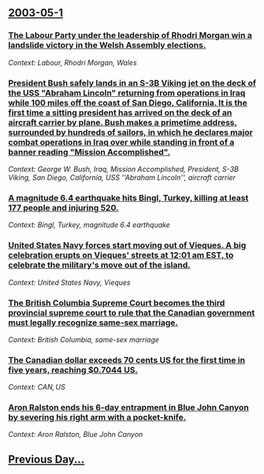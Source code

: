 ## [2003-05-1](/news/2003/05/1/index.md)

### [ The Labour Party under the leadership of Rhodri Morgan win a landslide victory in the Welsh Assembly elections.](/news/2003/05/1/the-labour-party-under-the-leadership-of-rhodri-morgan-win-a-landslide-victory-in-the-welsh-assembly-elections.md)
_Context: Labour, Rhodri Morgan, Wales_

### [ President Bush safely lands in an S-3B Viking jet on the deck of the USS "Abraham Lincoln" returning from operations in Iraq while 100 miles off the coast of San Diego, California. It is the first time a sitting president has arrived on the deck of an aircraft carrier by plane. Bush makes a primetime address, surrounded by hundreds of sailors, in which he declares major combat operations in Iraq over while standing in front of a banner reading "Mission Accomplished".](/news/2003/05/1/president-bush-safely-lands-in-an-s-3b-viking-jet-on-the-deck-of-the-uss-abraham-lincoln-returning-from-operations-in-iraq-while-100-mile.md)
_Context: George W. Bush, Iraq, Mission Accomplished, President, S-3B Viking, San Diego, California, USS ''Abraham Lincoln'', aircraft carrier_

### [ A magnitude 6.4 earthquake hits Bingl, Turkey, killing at least 177 people and injuring 520.](/news/2003/05/1/a-magnitude-6-4-earthquake-hits-bingol-turkey-killing-at-least-177-people-and-injuring-520.md)
_Context: Bingl, Turkey, magnitude 6.4 earthquake_

### [ United States Navy forces start moving out of Vieques. A big celebration erupts on Vieques' streets at 12:01 am EST, to celebrate the military's move out of the island.](/news/2003/05/1/united-states-navy-forces-start-moving-out-of-vieques-a-big-celebration-erupts-on-vieques-streets-at-12-01-am-est-to-celebrate-the-milit.md)
_Context: United States Navy, Vieques_

### [ The British Columbia Supreme Court becomes the third provincial supreme court to rule that the Canadian government must legally recognize same-sex marriage.](/news/2003/05/1/the-british-columbia-supreme-court-becomes-the-third-provincial-supreme-court-to-rule-that-the-canadian-government-must-legally-recognize-s.md)
_Context: British Columbia, same-sex marriage_

### [ The Canadian dollar exceeds 70 cents US for the first time in five years, reaching $0.7044 US.](/news/2003/05/1/the-canadian-dollar-exceeds-70-cents-us-for-the-first-time-in-five-years-reaching-0-7044-us.md)
_Context: CAN$, US$_

### [ Aron Ralston ends his 6-day entrapment in Blue John Canyon by severing his right arm with a pocket-knife.](/news/2003/05/1/aron-ralston-ends-his-6-day-entrapment-in-blue-john-canyon-by-severing-his-right-arm-with-a-pocket-knife.md)
_Context: Aron Ralston, Blue John Canyon_

## [Previous Day...](/news/2003/04/30/index.md)

